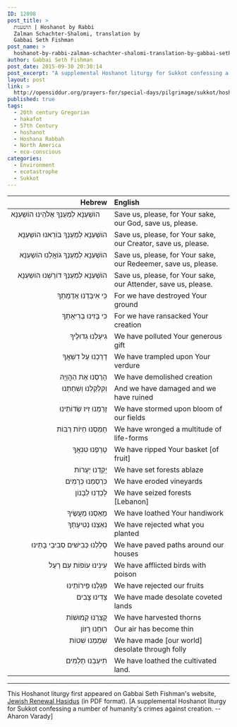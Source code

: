 ```yaml
---
ID: 12098
post_title: >
  הושׁענות | Hoshanot by Rabbi
  Zalman Schachter-Shalomi, translation by
  Gabbai Seth Fishman
post_name: >
  hoshanot-by-rabbi-zalman-schachter-shalomi-translation-by-gabbai-seth-fishman
author: Gabbai Seth Fishman
post_date: 2015-09-30 20:30:14
post_excerpt: "A supplemental Hoshanot liturgy for Sukkot confessing a selection of humanity's crimes against creation."
layout: post
link: >
  http://opensiddur.org/prayers-for/special-days/pilgrimage/sukkot/hoshanot-by-rabbi-zalman-schachter-shalomi-translation-by-gabbai-seth-fishman/
published: true
tags:
  - 20th century Gregorian
  - hakafot
  - 57th Century
  - hoshanot
  - Hoshana Rabbah
  - North America
  - eco-conscious
categories:
  - Environment
  - ecotastrophe
  - Sukkot
---
```

<table style="margin-left: auto;margin-right: auto;" class="draggable">
<thead><tr><th id="x" style="text-align: right;">Hebrew</th><th style="text-align: left;">English</th></tr></thead>
<tbody>
<tr>
<td style="vertical-align:top;" width="46%">
<div class="liturgy"><span lang="he">
הוֹשַׁעְנָא לְמַעַנְךָ אֶלֹהֵינוּ הוֹשַעְנָא
</span></div>
</td>
 
<td style="vertical-align:top;" width="53%">
<div class="english">
Save us, please, for Your sake, our God, save us, please.
</div>
</td></tr>


<tr><td style="vertical-align:top;" width="46%">
<div class="liturgy" style="text-align: right;"><span lang="he">
הוֹשַׁעְנָא לְמַעַנְךָ בּוֹרֵאנוּ הוֹשַעְנָא
</span></div>
</td>
 
<td style="vertical-align:top;" width="53%">
<div class="english">
Save us, please, for Your sake, our Creator, save us, please.
</div>
</td></tr>


<tr><td style="vertical-align:top;" width="46%">
<div class="liturgy" style="text-align: right;"><span lang="he">
הוֹשַׁעְנָא לְמַעַנְךָ גוֹאֲלֵנוּ הוֹשַעְנָא
</span></div>
</td>
 
<td style="vertical-align:top;" width="53%">
<div class="english">
Save us, please, for Your sake, our Redeemer, save us, please.
</div>
</td></tr>


<tr><td style="vertical-align:top;" width="46%">
<div class="liturgy" style="text-align: right;"><span lang="he">
הוֹשַׁעְנָא לְמַעַנְךָ דוֹרְשֵׁנוּ הוֹשַעְנָא
</span></div>
</td>
 
<td style="vertical-align:top;" width="53%">
<div class="english">
Save us, please, for Your sake, our Attender, save us, please.
</div>
</td></tr>


<tr><td style="vertical-align:top;" width="46%">
<div class="liturgy" style="text-align: right;"><span lang="he">
כִּי אִיבַּדְנוּ אַדְמָתְךָ
</span></div>
</td>
 
<td style="vertical-align:top;" width="53%">
<div class="english">
For we have destroyed Your ground
</div>
</td></tr>


<tr><td style="vertical-align:top;" width="46%">
<div class="liturgy" style="text-align: right;"><span lang="he">
כִּי בָּזִינוּ בְּרִיאָתְךָ
</span></div>
</td>
 
<td style="vertical-align:top;" width="53%">
<div class="english">
For we have ransacked Your creation  
</div>
</td></tr>


<tr><td style="vertical-align:top;" width="46%">
<div class="liturgy" style="text-align: right;"><span lang="he">
גִיעַלְנוּ גִדוּלֶיךָ
</span></div>
</td>
 
<td style="vertical-align:top;" width="53%">
<div class="english">
We have polluted Your generous gift
</div>
</td></tr>


<tr><td style="vertical-align:top;" width="46%">
<div class="liturgy" style="text-align: right;"><span lang="he">
דָרַכְנוּ עַל דִשְׁאֲךָ
</span></div>
</td>
 
<td style="vertical-align:top;" width="53%">
<div class="english">
We have trampled upon Your verdure 
</div>
</td></tr>


<tr><td style="vertical-align:top;" width="46%">
<div class="liturgy" style="text-align: right;"><span lang="he">
הָרַסְנוּ אֶת הַהֲוָיָה
</span></div>
</td>
 
<td style="vertical-align:top;" width="53%">
<div class="english">
We have demolished creation
</div>
</td></tr>


<tr><td style="vertical-align:top;" width="46%">
<div class="liturgy" style="text-align: right;"><span lang="he">
וְקִלְקַלְנוּ וְשִׁחַתְנוּ
</span></div>
</td>
 
<td style="vertical-align:top;" width="53%">
<div class="english">
And we have damaged and we have ruined
</div>
</td></tr>


<tr><td style="vertical-align:top;" width="46%">
<div class="liturgy" style="text-align: right;"><span lang="he">
זָרַמְנוּ זִיז שְׂדוֹתֵינוּ
</span></div>
</td>
 
<td style="vertical-align:top;" width="53%">
<div class="english">
We have stormed upon bloom of our fields
</div>
</td></tr>


<tr><td style="vertical-align:top;" width="46%">
<div class="liturgy" style="text-align: right;"><span lang="he">
חָמַסְנוּ חַיוֹת רַבּוֹת
</span></div>
</td>
 
<td style="vertical-align:top;" width="53%">
<div class="english">
We have wronged a multitude of life-forms
</div>
</td></tr>


<tr><td style="vertical-align:top;" width="46%">
<div class="liturgy" style="text-align: right;"><span lang="he">
טָרַפְנוּ טִנִאֲךָ
</span></div>
</td>
 
<td style="vertical-align:top;" width="53%">
<div class="english">
We have ripped Your basket [of fruit]
</div>
</td></tr>


<tr><td style="vertical-align:top;" width="46%">
<div class="liturgy" style="text-align: right;"><span lang="he">
יָקַדְנוּ יְעָרוֹת
</span></div>
</td>
 
<td style="vertical-align:top;" width="53%">
<div class="english">
We have set forests ablaze
</div>
</td></tr>


<tr><td style="vertical-align:top;" width="46%">
<div class="liturgy" style="text-align: right;"><span lang="he">
כִּרְסַמְנוּ כְּרָמִים
</span></div>
</td>
 
<td style="vertical-align:top;" width="53%">
<div class="english">
We have eroded vineyards
</div>
</td></tr>


<tr><td style="vertical-align:top;" width="46%">
<div class="liturgy" style="text-align: right;"><span lang="he">
לָכַדְנוּ לְבָנוֹן
</span></div>
</td>
 
<td style="vertical-align:top;" width="53%">
<div class="english">
We have seized forests [Lebanon]
</div>
</td></tr>


<tr><td style="vertical-align:top;" width="46%">
<div class="liturgy" style="text-align: right;"><span lang="he">
מָאַסְנוּ מַעֲשֶׂיךָ
</span></div>
</td>
 
<td style="vertical-align:top;" width="53%">
<div class="english">
We have loathed Your handiwork
</div>
</td></tr>


<tr><td style="vertical-align:top;" width="46%">
<div class="liturgy" style="text-align: right;"><span lang="he">
נִאַצְנוּ נְטִיעָתְךָ
</span></div>
</td>
 
<td style="vertical-align:top;" width="53%">
<div class="english">
We have rejected what you planted
</div>
</td></tr>


<tr><td style="vertical-align:top;" width="46%">
<div class="liturgy" style="text-align: right;"><span lang="he">
סָלַלְנוּ כְּבִישׁים סְבִיבֵי בָּתֵינוּ
</span></div>
</td>
 
<td style="vertical-align:top;" width="53%">
<div class="english">
We have paved paths around our houses
</div>
</td></tr>


<tr><td style="vertical-align:top;" width="46%">
<div class="liturgy" style="text-align: right;"><span lang="he">
עִינִינוּ עוֹפוֹת עִם רַעַל
</span></div>
</td>
 
<td style="vertical-align:top;" width="53%">
<div class="english">
We have afflicted birds with poison
</div>
</td></tr>


<tr><td style="vertical-align:top;" width="46%">
<div class="liturgy" style="text-align: right;"><span lang="he">
פִּגַלְנוּ פֵּירוֹתֵינוּ
</span></div>
</td>
 
<td style="vertical-align:top;" width="53%">
<div class="english">
We have rejected our fruits
</div>
</td></tr>


<tr><td style="vertical-align:top;" width="46%">
<div class="liturgy" style="text-align: right;"><span lang="he">
צָדִינוּ צָבִים
</span></div>
</td>
 
<td style="vertical-align:top;" width="53%">
<div class="english">
We have made desolate coveted lands
</div>
</td></tr>


<tr><td style="vertical-align:top;" width="46%">
<div class="liturgy" style="text-align: right;"><span lang="he">
קָצַרְנוּ קְמוּשׁוֹת
</span></div>
</td>
 
<td style="vertical-align:top;" width="53%">
<div class="english">
We have harvested thorns
</div>
</td></tr>


<tr><td style="vertical-align:top;" width="46%">
<div class="liturgy" style="text-align: right;"><span lang="he">
רוּחֵנוּ רָזוֹן
</span></div>
</td>
 
<td style="vertical-align:top;" width="53%">
<div class="english">
Our air has become thin
</div>
</td></tr>


<tr><td style="vertical-align:top;" width="46%">
<div class="liturgy" style="text-align: right;"><span lang="he">
שִׁמַמְנוּ שִׁטוֹת
</span></div>
</td>
 
<td style="vertical-align:top;" width="53%">
<div class="english">
We have made [our world] desolate through folly
</div>
</td></tr>


<tr><td style="vertical-align:top;" width="46%">
<div class="liturgy" style="text-align: right;"><span lang="he">
תִיעַבְנוּ תָלַמִים
</span></div>
</td>
 
<td style="vertical-align:top;" width="53%">
<div class="english">
We have loathed the cultivated land.
</div>
</td></tr></tbody></tbody></table>

<hr />
This Hoshanot liturgy first appeared on Gabbai Seth Fishman's website, <a href="http://www.jewishrenewalhasidus.org/Reb-Zalman-Resources/hoshanot%20pdf.pdf">Jewish Renewal Hasidus</a> (in PDF format). [A supplemental Hoshanot liturgy for Sukkot confessing a number of humanity's crimes against creation. --Aharon Varady]

